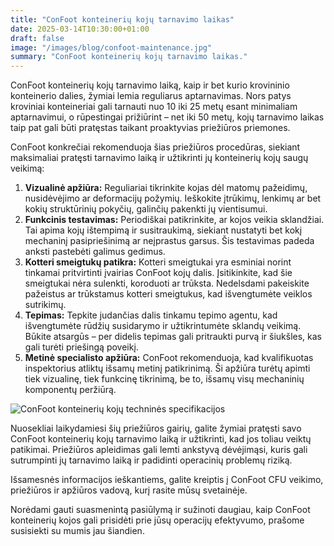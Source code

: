 ```yaml
---
title: "ConFoot konteinerių kojų tarnavimo laikas"
date: 2025-03-14T10:30:00+01:00
draft: false
image: "/images/blog/confoot-maintenance.jpg"
summary: "ConFoot konteinerių kojų tarnavimo laikas."
---
```


ConFoot konteinerių kojų tarnavimo laiką, kaip ir bet kurio krovininio konteinerio dalies, žymiai lemia reguliarus aptarnavimas. Nors patys kroviniai konteineriai gali tarnauti nuo 10 iki 25 metų esant minimaliam aptarnavimui, o rūpestingai prižiūrint – net iki 50 metų, kojų tarnavimo laikas taip pat gali būti pratęstas taikant proaktyvias priežiūros priemones.

ConFoot konkrečiai rekomenduoja šias priežiūros procedūras, siekiant maksimaliai pratęsti tarnavimo laiką ir užtikrinti jų konteinerių kojų saugų veikimą:

1.  **Vizualinė apžiūra:** Reguliariai tikrinkite kojas dėl matomų pažeidimų, nusidėvėjimo ar deformacijų požymių. Ieškokite įtrūkimų, lenkimų ar bet kokių struktūrinių pokyčių, galinčių pakenkti jų vientisumui.
2.  **Funkcinis testavimas:** Periodiškai patikrinkite, ar kojos veikia sklandžiai. Tai apima kojų ištempimą ir susitraukimą, siekiant nustatyti bet kokį mechaninį pasipriešinimą ar neįprastus garsus. Šis testavimas padeda anksti pastebėti galimus gedimus.
3.  **Kotteri smeigtukų patikra:** Kotteri smeigtukai yra esminiai norint tinkamai pritvirtinti įvairias ConFoot kojų dalis. Įsitikinkite, kad šie smeigtukai nėra sulenkti, koroduoti ar trūksta. Nedelsdami pakeiskite pažeistus ar trūkstamus kotteri smeigtukus, kad išvengtumėte veiklos sutrikimų.
4.  **Tepimas:** Tepkite judančias dalis tinkamu tepimo agentu, kad išvengtumėte rūdžių susidarymo ir užtikrintumėte sklandų veikimą. Būkite atsargūs – per didelis tepimas gali pritraukti purvą ir šiukšles, kas gali turėti priešingą poveikį.
5.  **Metinė specialisto apžiūra:** ConFoot rekomenduoja, kad kvalifikuotas inspektorius atliktų išsamų metinį patikrinimą. Ši apžiūra turėtų apimti tiek vizualinę, tiek funkcinę tikrinimą, be to, išsamų visų mechaninių komponentų peržiūrą.

![ConFoot konteinerių kojų techninės specifikacijos](/images/blog/technicka-specifikace-nohy-confott-CF.png)

Nuosekliai laikydamiesi šių priežiūros gairių, galite žymiai pratęsti savo ConFoot konteinerių kojų tarnavimo laiką ir užtikrinti, kad jos toliau veiktų patikimai. Priežiūros apleidimas gali lemti ankstyvą dėvėjimąsi, kuris gali sutrumpinti jų tarnavimo laiką ir padidinti operacinių problemų riziką.

Išsamesnės informacijos ieškantiems, galite kreiptis į ConFoot CFU veikimo, priežiūros ir apžiūros vadovą, kurį rasite mūsų svetainėje.

Norėdami gauti suasmenintą pasiūlymą ir sužinoti daugiau, kaip ConFoot konteinerių kojos gali prisidėti prie jūsų operacijų efektyvumo, prašome susisiekti su mumis jau šiandien.